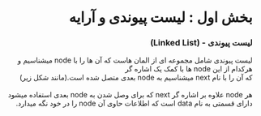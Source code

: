 <div dir="rtl">

# بخش اول : لیست پیوندی و آرایه
### لیست پیوندی - (Linked List)

لیست پیوندی شامل مجموعه ای از المان هاست که آن ها را با node میشناسیم و 
هرکدام از این node ها با کمک یک اشاره گر 
<br>که آن را با نام next میشناسیم به node بعدی متصل شده است.(مانند شکل زیر) <br><br>
هر node علاوه بر اشاره گر next که برای وصل شدن به node بعدی استفاده میشود دارای قسمتی به نام data است که اطلاعات حاوی آن node را در خود نگه میدارد.

</div>
